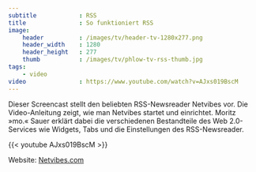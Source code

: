 ```yaml
---
subtitle            : RSS
title               : So funktioniert RSS
image:
    header          : /images/tv/header-tv-1280x277.png
    header_width    : 1280
    header_height   : 277
    thumb           : /images/tv/phlow-tv-rss-thumb.jpg
tags:
    - video
video               : https://www.youtube.com/watch?v=AJxs019BscM
---
```

Dieser Screencast stellt den beliebten RSS-Newsreader Netvibes vor. Die Video-Anleitung zeigt, wie man Netvibes startet und einrichtet. Moritz »mo.« Sauer erklärt dabei die verschiedenen Bestandteile des Web 2.0-Services wie Widgets, Tabs und die Einstellungen des RSS-Newsreader.
<!-- readmore -->

{{< youtube AJxs019BscM >}}

Website: <a href='http://netvibes.com'>Netvibes.com</a>

